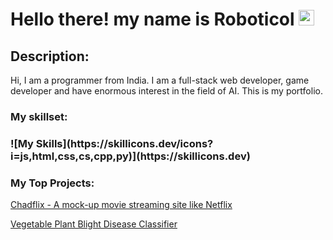 # Hello there! my name is Roboticol <img src="https://media.giphy.com/media/hvRJCLFzcasrR4ia7z/giphy.gif" width="25px">

## Description:
Hi, I am a programmer from India. I am a full-stack web developer, game developer and have enormous interest in the field of AI. This is my portfolio.

### My skillset:
<h3>
![My Skills](https://skillicons.dev/icons?i=js,html,css,cs,cpp,py)](https://skillicons.dev)
</h3>
  
### My Top Projects:
[Chadflix - A mock-up movie streaming site like Netflix](https://github.com/OishikGuha/chadflix)

[Vegetable Plant Blight Disease Classifier](https://github.com/Roboticol/Vegetable-Plant-Blight-Disease-Classifier)
